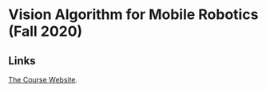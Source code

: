 # Vision Algorithm for Mobile Robotics (Fall 2020)

## Links

[The Course Website](http://rpg.ifi.uzh.ch/teaching2020.html).
